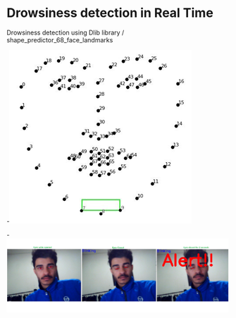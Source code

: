 # Drowsiness detection in Real Time
Drowsiness detection using Dlib library / shape_predictor_68_face_landmarks

-![68 face landmarks](facial_landmarks_68markup.jpg)

-![Test Image 1](Test.png)
